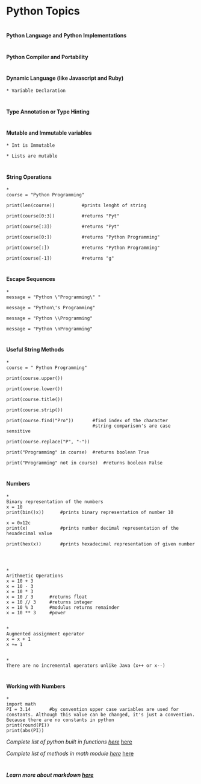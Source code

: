 
# <h1> Python Topics

# <h4> Python Language and Python Implementations


# <h4> Python Compiler and Portability


# <h4> Dynamic Language (like Javascript and Ruby)

	* Variable Declaration

	
# <h4> Type Annotation or Type Hinting



# <h4> Mutable and Immutable variables

	* Int is Immutable
	
	* Lists are mutable
	

	
	
# <h4> String Operations

	*
	course = "Python Programming"

	print(len(course)) 			#prints lenght of string

	print(course[0:3])			#returns "Pyt"

	print(course[:3])			#returns "Pyt"

	print(course[0:])			#returns "Python Programming"

	print(course[:])			#returns "Python Programming"

	print(course[-1]) 			#returns "g"

	
# <h4> Escape Sequences

	*
	message = "Python \"Programming\" "

	message = "Python\'s Programming"

	message = "Python \\Programming"

	message = "Python \nProgramming"



# <h4> Useful String Methods

	*
	course = " Python Programming"
	
	print(course.upper())
	
	print(course.lower())
	
	print(course.title())
	
	print(course.strip())
	
	print(course.find("Pro"))		#find index of the character
									#string comparison's are case sensitive
									
	print(course.replace("P", "-"))
	
	print("Programming" in course)	#returns boolean True
	
	print("Programming" not in course)	#returns boolean False
	
	
# <h4> Numbers

	*
	Binary representation of the numbers
	x = 10
	print(bin()x))		#prints binary representation of number 10
	
	x = 0x12c
	print(x)			#prints number decimal representation of the hexadecimal value
	
	print(hex(x))		#prints hexadecimal representation of given number
	
	


	*
	Arithmetic Operations
	x = 10 + 3
	x = 10 - 3
	x = 10 * 3
	x = 10 / 3		#returns float
	x = 10 // 3		#returns integer
	x = 10 % 3		#modulus returns remainder
	x = 10 ** 3		#power 
	
	
	*
	Augmented assignment operator
	x = x + 1
	x += 1
	
	
	*
	There are no incremental operators unlike Java (x++ or x--)
	
	
# <h4> Working with Numbers

	*
	import math
	PI = 3.14		#by convention upper case variables are used for constants. Although this value can be changed, it's just a convention. Because there are no constants in python
	print(round(PI))
	print(abs(PI))
	
*Complete list of python built in functions [here](https://docs.python.org/3/library/functions.html/)* 
	[here](https://docs.python.org/3/library/functions.html)
	
*Complete list of methods in math module [here](https://docs.python.org/3/library/math.html/)*
	[here](https://docs.python.org/3/library/math.html)
	
	
	
	
# <h5> *Learn more about markdown [here](https://guides.github.com/features/mastering-markdown/)*